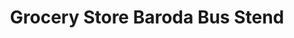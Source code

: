 ---
title: "Grocery Store Baroda Bus Stend"
url: /baroda/grocery-store-baroda-bus-stend/
shop: Supermarkt
---